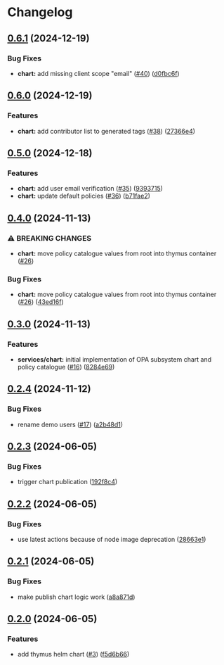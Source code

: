 # Changelog

## [0.6.1](https://github.com/carbynestack/thymus/compare/chart-v0.6.0...chart-v0.6.1) (2024-12-19)


### Bug Fixes

* **chart:** add missing client scope "email" ([#40](https://github.com/carbynestack/thymus/issues/40)) ([d0fbc6f](https://github.com/carbynestack/thymus/commit/d0fbc6f3ad120040dceb9d8b0cac24ac70bd4108))

## [0.6.0](https://github.com/carbynestack/thymus/compare/chart-v0.5.0...chart-v0.6.0) (2024-12-19)


### Features

* **chart:** add contributor list to generated tags ([#38](https://github.com/carbynestack/thymus/issues/38)) ([27366e4](https://github.com/carbynestack/thymus/commit/27366e450ecb9055e027ac2a96bc5a7360981153))

## [0.5.0](https://github.com/carbynestack/thymus/compare/chart-v0.4.0...chart-v0.5.0) (2024-12-18)


### Features

* **chart:** add user email verification ([#35](https://github.com/carbynestack/thymus/issues/35)) ([9393715](https://github.com/carbynestack/thymus/commit/9393715d301aeff3aa698b0324f96b2a77a44d91))
* **chart:** update default policies ([#36](https://github.com/carbynestack/thymus/issues/36)) ([b71fae2](https://github.com/carbynestack/thymus/commit/b71fae252ec77e6c4ad7ea916d6064f236efd211))

## [0.4.0](https://github.com/carbynestack/thymus/compare/chart-v0.3.0...chart-v0.4.0) (2024-11-13)


### ⚠ BREAKING CHANGES

* **chart:** move policy catalogue values from root into thymus container ([#26](https://github.com/carbynestack/thymus/issues/26))

### Bug Fixes

* **chart:** move policy catalogue values from root into thymus container ([#26](https://github.com/carbynestack/thymus/issues/26)) ([43ed16f](https://github.com/carbynestack/thymus/commit/43ed16fca5cffe053df09a6a08bda9ccce7d8ec6))

## [0.3.0](https://github.com/carbynestack/thymus/compare/chart-v0.2.4...chart-v0.3.0) (2024-11-13)


### Features

* **services/chart:** initial implementation of OPA subsystem chart and policy catalogue ([#16](https://github.com/carbynestack/thymus/issues/16)) ([8284e69](https://github.com/carbynestack/thymus/commit/8284e6916997ee98b57b229db03d718173eb3dc0))

## [0.2.4](https://github.com/carbynestack/thymus/compare/chart-v0.2.3...chart-v0.2.4) (2024-11-12)


### Bug Fixes

* rename demo users ([#17](https://github.com/carbynestack/thymus/issues/17)) ([a2b48d1](https://github.com/carbynestack/thymus/commit/a2b48d155236b8858229095dd76db25317c560b7))

## [0.2.3](https://github.com/carbynestack/thymus/compare/chart-v0.2.2...chart-v0.2.3) (2024-06-05)


### Bug Fixes

* trigger chart publication ([192f8c4](https://github.com/carbynestack/thymus/commit/192f8c4fc57a5b7c6ad336a08d7375ddce8d2656))

## [0.2.2](https://github.com/carbynestack/thymus/compare/chart-v0.2.1...chart-v0.2.2) (2024-06-05)


### Bug Fixes

* use latest actions because of node image deprecation ([28663e1](https://github.com/carbynestack/thymus/commit/28663e1db2bc66ebdd68016d28c183b35b05c3f8))

## [0.2.1](https://github.com/carbynestack/thymus/compare/chart-v0.2.0...chart-v0.2.1) (2024-06-05)


### Bug Fixes

* make publish chart logic work ([a8a871d](https://github.com/carbynestack/thymus/commit/a8a871d14ef5cb594a1cf17a726464e64b0805e5))

## [0.2.0](https://github.com/carbynestack/thymus/compare/chart-v0.1.0...chart-v0.2.0) (2024-06-05)


### Features

* add thymus helm chart ([#3](https://github.com/carbynestack/thymus/issues/3)) ([f5d6b66](https://github.com/carbynestack/thymus/commit/f5d6b6667c0ab9ae81306b7f56b25647dc97b09a))
